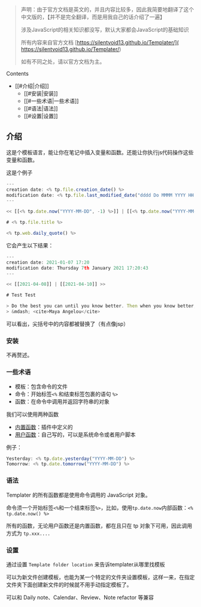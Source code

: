 
> 声明：由于官方文档是英文的，并且内容比较多，因此我简要地翻译了这个中文版的，【并不是完全翻译，而是用我自己的话介绍了一遍】
> 
> 涉及JavaScript的相关知识都没写，默认大家都会JavaScript的基础知识
> 
> 所有内容来自官方文档  [https://silentvoid13.github.io/Templater/]( https://silentvoid13.github.io/Templater/)
> 
> 如有不同之处，请以官方文档为主。


Contents

- [[#介绍|介绍]]
	- [[#安装|安装]]
	- [[#一些术语|一些术语]]
	- [[#语法|语法]]
	- [[#设置|设置]]


## 介绍


这是个模板语言，能让你在笔记中插入变量和函数。还能让你执行js代码操作这些变量和函数。

这是个例子

```js
---
creation date: <% tp.file.creation_date() %>
modification date: <% tp.file.last_modified_date("dddd Do MMMM YYYY HH:mm:ss") %>
---

<< [[<% tp.date.now("YYYY-MM-DD", -1) %>]] | [[<% tp.date.now("YYYY-MM-DD", 1) %>]] >>

# <% tp.file.title %>

<% tp.web.daily_quote() %>

```

它会产生以下结果：

```js
---
creation date: 2021-01-07 17:20
modification date: Thursday 7th January 2021 17:20:43
---

<< [[2021-04-08]] | [[2021-04-10]] >>

# Test Test

> Do the best you can until you know better. Then when you know better, do better.
> &mdash; <cite>Maya Angelou</cite>

```

可以看出，尖括号中的内容都被替换了（有点像jsp）

### 安装

不再赘述。



### 一些术语

- 模板：包含命令的文件
- 命令：开始标签`<%` 和结束标签包裹的语句 `%>`
- 函数：在命令中调用并返回字符串的对象

我们可以使用两种函数

- [内置函数](./2.内置函数)：插件中定义的
- [用户函数](./3.用户函数)：自己写的，可以是系统命令或者用户脚本

例子：

```js
Yesterday: <% tp.date.yesterday("YYYY-MM-DD") %>
Tomorrow: <% tp.date.tomorrow("YYYY-MM-DD") %>
```


### 语法

Templater 的所有函数都是使用命令调用的 JavaScript 对象。

命令须一个开始标签`<%`和一个结束标签`%>`，比如，使用`tp.date.now`内部函数：`<% tp.date.now() %>`

所有的函数，无论用户函数还是内置函数，都在且只在 tp 对象下可用，因此调用方式为 `tp.xxx....`

### 设置

通过设置 `Template folder location` 来告诉templater从哪里找模板

可以为新文件创建模板，也能为某一个特定的文件夹设置模板，这样一来，在指定文件夹下面创建新文件的时候就不用手动指定模板了。

可以和 Daily note、Calendar、Review、Note refactor 等兼容
